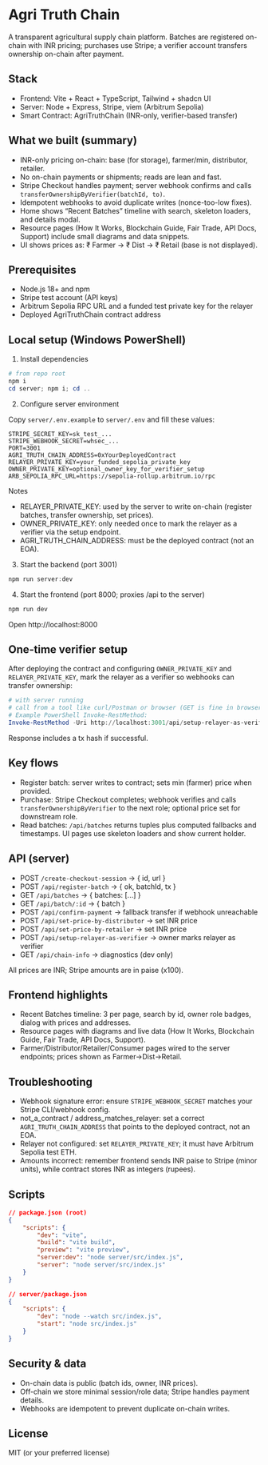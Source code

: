 
# Agri Truth Chain

A transparent agricultural supply chain platform. Batches are registered on-chain with INR pricing; purchases use Stripe; a verifier account transfers ownership on-chain after payment. 
## Stack

- Frontend: Vite + React + TypeScript, Tailwind + shadcn UI
- Server: Node + Express, Stripe, viem (Arbitrum Sepolia)
- Smart Contract: AgriTruthChain (INR-only, verifier-based transfer)

## What we built (summary)

- INR-only pricing on-chain: base (for storage), farmer/min, distributor, retailer.
- No on-chain payments or shipments; reads are lean and fast.
- Stripe Checkout handles payment; server webhook confirms and calls `transferOwnershipByVerifier(batchId, to)`.
- Idempotent webhooks to avoid duplicate writes (nonce-too-low fixes).
- Home shows “Recent Batches” timeline with search, skeleton loaders, and details modal.
- Resource pages (How It Works, Blockchain Guide, Fair Trade, API Docs, Support) include small diagrams and data snippets.
- UI shows prices as: ₹ Farmer → ₹ Dist → ₹ Retail (base is not displayed).

## Prerequisites

- Node.js 18+ and npm
- Stripe test account (API keys)
- Arbitrum Sepolia RPC URL and a funded test private key for the relayer
- Deployed AgriTruthChain contract address

## Local setup (Windows PowerShell)

1) Install dependencies

```powershell
# from repo root
npm i
cd server; npm i; cd ..
```

2) Configure server environment

Copy `server/.env.example` to `server/.env` and fill these values:

```dotenv
STRIPE_SECRET_KEY=sk_test_...
STRIPE_WEBHOOK_SECRET=whsec_...
PORT=3001
AGRI_TRUTH_CHAIN_ADDRESS=0xYourDeployedContract
RELAYER_PRIVATE_KEY=your_funded_sepolia_private_key
OWNER_PRIVATE_KEY=optional_owner_key_for_verifier_setup
ARB_SEPOLIA_RPC_URL=https://sepolia-rollup.arbitrum.io/rpc
```

Notes
- RELAYER_PRIVATE_KEY: used by the server to write on-chain (register batches, transfer ownership, set prices).
- OWNER_PRIVATE_KEY: only needed once to mark the relayer as a verifier via the setup endpoint.
- AGRI_TRUTH_CHAIN_ADDRESS: must be the deployed contract (not an EOA).

3) Start the backend (port 3001)

```powershell
npm run server:dev
```

4) Start the frontend (port 8000; proxies /api to the server)

```powershell
npm run dev
```

Open http://localhost:8000

## One‑time verifier setup

After deploying the contract and configuring `OWNER_PRIVATE_KEY` and `RELAYER_PRIVATE_KEY`, mark the relayer as a verifier so webhooks can transfer ownership:

```powershell
# with server running
# call from a tool like curl/Postman or browser (GET is fine in browser, but this endpoint expects POST)
# Example PowerShell Invoke-RestMethod:
Invoke-RestMethod -Uri http://localhost:3001/api/setup-relayer-as-verifier -Method Post
```

Response includes a tx hash if successful.

## Key flows

- Register batch: server writes to contract; sets min (farmer) price when provided.
- Purchase: Stripe Checkout completes; webhook verifies and calls `transferOwnershipByVerifier` to the next role; optional price set for downstream role.
- Read batches: `/api/batches` returns tuples plus computed fallbacks and timestamps. UI pages use skeleton loaders and show current holder.

## API (server)

- POST `/create-checkout-session` → { id, url }
- POST `/api/register-batch` → { ok, batchId, tx }
- GET `/api/batches` → { batches: [...] }
- GET `/api/batch/:id` → { batch }
- POST `/api/confirm-payment` → fallback transfer if webhook unreachable
- POST `/api/set-price-by-distributor` → set INR price
- POST `/api/set-price-by-retailer` → set INR price
- POST `/api/setup-relayer-as-verifier` → owner marks relayer as verifier
- GET `/api/chain-info` → diagnostics (dev only)

All prices are INR; Stripe amounts are in paise (x100).

## Frontend highlights

- Recent Batches timeline: 3 per page, search by id, owner role badges, dialog with prices and addresses.
- Resource pages with diagrams and live data (How It Works, Blockchain Guide, Fair Trade, API Docs, Support).
- Farmer/Distributor/Retailer/Consumer pages wired to the server endpoints; prices shown as Farmer→Dist→Retail.

## Troubleshooting

- Webhook signature error: ensure `STRIPE_WEBHOOK_SECRET` matches your Stripe CLI/webhook config.
- not_a_contract / address_matches_relayer: set a correct `AGRI_TRUTH_CHAIN_ADDRESS` that points to the deployed contract, not an EOA.
- Relayer not configured: set `RELAYER_PRIVATE_KEY`; it must have Arbitrum Sepolia test ETH.
- Amounts incorrect: remember frontend sends INR paise to Stripe (minor units), while contract stores INR as integers (rupees).

## Scripts

```json
// package.json (root)
{
	"scripts": {
		"dev": "vite",
		"build": "vite build",
		"preview": "vite preview",
		"server:dev": "node server/src/index.js",
		"server": "node server/src/index.js"
	}
}
```

```json
// server/package.json
{
	"scripts": {
		"dev": "node --watch src/index.js",
		"start": "node src/index.js"
	}
}
```

## Security & data

- On-chain data is public (batch ids, owner, INR prices).
- Off-chain we store minimal session/role data; Stripe handles payment details.
- Webhooks are idempotent to prevent duplicate on-chain writes.

## License

MIT (or your preferred license)

